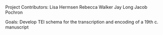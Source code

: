 Project Contributors:
Lisa Hermsen
Rebecca Walker
Jay Long
Jacob Pochron

Goals:
Develop TEI schema for the transcription and encoding of a 19th c. manuscript
